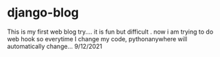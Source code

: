 # django-blog
This is my first web blog try.... it is fun but difficult .
now i am trying to do web hook  so everytime I change my code, pythonanywhere will automatically change... 9/12/2021
